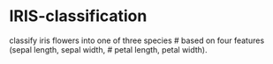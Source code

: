 # IRIS-classification
classify iris flowers into one of three species # based on four features (sepal length, sepal width, # petal length, petal width).
